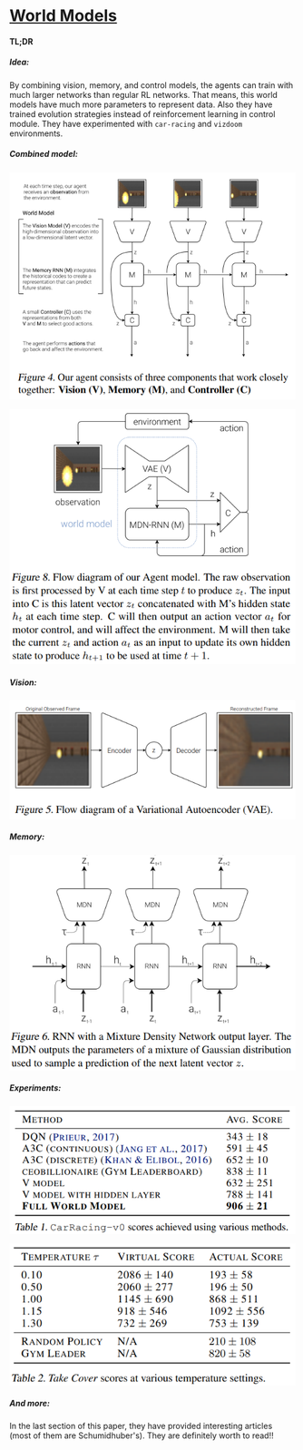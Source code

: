 # [World Models](https://arxiv.org/pdf/1803.10122.pdf)

#### TL;DR

##### Idea:

By combining vision, memory, and control models, the agents can train with much larger networks than regular RL networks. That means, this world models have much more parameters to represent data. Also they have trained evolution strategies instead of reinforcement learning in control module. They have experimented with `car-racing` and `vizdoom` environments.

##### Combined model:

![alt_text](./20180618_world_models/agent_model.png)

![alt_text](./20180618_world_models/v-m-c.png)

##### Vision:

![alt_text](./20180618_world_models/vision.png)

##### Memory:

![alt_text](./20180618_world_models/memory.png)

##### Experiments:

![alt_text](./20180618_world_models/carracing-result.png)

![alt_text](./20180618_world_models/vizdoom-result.png)

##### And more:

In the last section of this paper, they have provided interesting articles (most of them are Schumidhuber's). They are definitely worth to read!!

